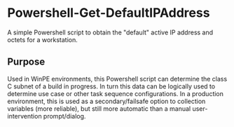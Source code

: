 # Powershell-Get-DefaultIPAddress
A simple Powershell script to obtain the "default" active IP address and octets for a workstation.
## Purpose
Used in WinPE environments, this Powershell script can determine the class C subnet of a build in progress. In turn this data can be logically used to determine use case or other task sequence configurations. In a production environment, this is used as a secondary/failsafe option to collection variables (more reliable), but still more automatic than a manual user-intervention prompt/dialog.